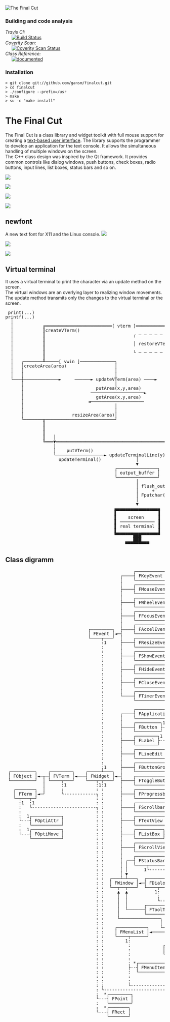 ![The Final Cut](logo/png/finalcut-logo.png)

### Building and code analysis
*Travis CI:*<br />
&#160;&#160;&#160;&#160;&#160;[![Build Status](https://travis-ci.org/gansm/finalcut.svg?branch=master)](https://travis-ci.org/gansm/finalcut) <br />
*Coverity Scan:*<br />
&#160;&#160;&#160;&#160;&#160;[![Coverity Scan Status](https://scan.coverity.com/projects/6508/badge.svg)](https://scan.coverity.com/projects/6508) <br />
*Class Reference:*<br />
&#160;&#160;&#160;&#160;&#160;[![documented](https://codedocs.xyz/gansm/finalcut.svg)](https://codedocs.xyz/gansm/finalcut/hierarchy.html)

### Installation
```
> git clone git://github.com/gansm/finalcut.git
> cd finalcut
> ./configure --prefix=/usr
> make
> su -c "make install"
```

The Final Cut
=============
The Final Cut is a class library and widget toolkit with full mouse support for creating a [text-based user interface](https://en.wikipedia.org/wiki/Text-based_user_interface). The library supports the programmer to develop an application for the text console. It allows the simultaneous handling of multiple windows on the screen.  
The C++ class design was inspired by the Qt framework. It provides common controls like dialog windows, push buttons, check boxes, radio buttons, input lines, list boxes, status bars and so on.

![](doc/fileopen-dialog.png)  

![](doc/progress-bar.png)  

![](doc/textview.png)  

![](doc/Mandelbrot.png)  


newfont
-------
A new text font for X11 and the Linux console.
![](doc/newfont1.png)  

![](doc/newfont2.png)

![](doc/calculator.png)


Virtual terminal
----------------
It uses a virtual terminal to print the character via an update method on the screen.  
The virtual windows are an overlying layer to realizing window movements.  
The update method transmits only the changes to the virtual terminal or the screen.

<pre style="line-height: 1 !important;">
 print(...)
printf(...)
  │
  │           ╔═════════════════════════[ vterm ]═════════════════════════╗
  │           ║createVTerm()                                              ║
  │           ║                                 ┌ ─ ─ ─ ─ ─ ─ ─ ─ ─ ─ ─ ┐ ║
  │           ║                                                           ║
  │           ║                                 │ restoreVTerm(x,y,w,h) │ ║
  │           ║                                                           ║
  │           ║                                 └ ─ ─ ─ ─ ─ ─ ─ ─ ─ ─ ─ ┘ ║
  │           ║                                                           ║
  │   ┌───────╨─────[ vwin ]─────────────┐                                ║
  │   │createArea(area)                  │                                ║
  │   │                                  │                                ║
  │   │                                  │                                ║
  └───┼─────────────►     ──────► updateVTerm(area) ────►                 ║
      │                                  │                                ║
      │                           putArea(x,y,area)                       ║
      │                         ────────────────────►                     ║
      │                           getArea(x,y,area)                       ║
      │                        ◄────────────────────                      ║
      │                                  │                                ║
      │                                  │                                ║
      │                  resizeArea(area)│                                ║
      └───────╥──────────────────────────┘                                ║
              ║                                                           ║
              ║                                                           ║
              ║                                                           ║
              ║   │                                          resizeVTerm()║
              ╚═══▼═══════════════════════════════════════════════════════╝
                  │
                  │    putVTerm()
                  └──────────────────► updateTerminalLine(y)
                    updateTerminal()             │
                                                 ▼
                                         ┌───────────────┐
                                         │ output_buffer │
                                         └───────────────┘
                                                 │
                                                 │ flush_out() 
                                                 │     +
                                                 │ Fputchar(char)
                                                 │
                                                 ▼
                                         ▄▄▄▄▄▄▄▄▄▄▄▄▄▄▄▄▄
                                         ▌               ▐
                                         ▌    screen     ▐
                                         ▌ ───────────── ▐
                                         ▌ real terminal ▐
                                         ▌               ▐
                                         ▀▀▀▀▀▀▀███▀▀▀▀▀▀▀
                                                ███
                                             ▀▀▀▀▀▀▀▀▀
</pre>


Class digramm
-------------
<pre style="line-height: 1 !important;">
                                                ┌───────────┐
                                           ┌────┤ FKeyEvent │
                                           │    └───────────┘
                                           │    ┌─────────────┐
                                           ├────┤ FMouseEvent │
                                           │    └─────────────┘
                                           │    ┌─────────────┐
                                           ├────┤ FWheelEvent │
                                           │    └─────────────┘
                                           │    ┌─────────────┐
                                           ├────┤ FFocusEvent │
                                           │    └─────────────┘
                                           │    ┌─────────────┐
                               ┌────────┐  ├────┤ FAccelEvent │
                               │ FEvent │◄─┤    └─────────────┘
                               └────┬───┘  │    ┌──────────────┐
                                    :1     ├────┤ FResizeEvent │
                                    :      │    └──────────────┘
                                    :      │    ┌────────────┐
                                    :      ├────┤ FShowEvent │
                                    :      │    └────────────┘
                                    :      │    ┌────────────┐
                                    :      ├────┤ FHideEvent │
                                    :      │    └────────────┘
                                    :      │    ┌─────────────┐
                                    :      ├────┤ FCloseEvent │
                                    :      │    └─────────────┘
                                    :      │    ┌─────────────┐
                                    :      └────┤ FTimerEvent │
                                    :           └─────────────┘
                                    :
                                    :           ┌──────────────┐
                                    :      ┌────┤ FApplication │
                                    :      │    └──────────────┘
                                    :      │    ┌─────────┐1
                                    :      ├────┤ FButton ├-----------------------------┐
                                    :      │    └─────────┘                             :
                                    :      │    ┌────────┐1                             :
                                    :      ├────┤ FLabel ├------------------------------┐
                                    :      │    └────────┘                              :
                                    :      │    ┌───────────┐1                          :
                                    :      ├────┤ FLineEdit ├---------------------------┐
                                    :      │    └───────────┘                           :
                                    :      │    ┌──────────────┐      ┌──────────────┐1 :
                                    :1     ├────┤ FButtonGroup │   ┌──┤ FRadioButton ├--┐
 ┌─────────┐    ┌────────┐    ┌─────┴───┐  │    └──────────────┘   │  └──────────────┘  :
 │ FObject │◄─┬─┤ FVTerm │◄───┤ FWidget │◄─┤    ┌───────────────┐  │  ┌───────────┐1    :
 └─────────┘  │ └────┬───┘    └───┬─┬───┘  ├────┤ FToggleButton │◄─┼──┤ FCheckBox ├-----┐
              │      :1           :1:1     │    └───────────────┘  │  └───────────┘     :
   ┌───────┐  │      :            : :      │    ┌──────────────┐   │  ┌─────────┐1      :
   │ FTerm │◄─┘      └------------┐ :      ├────┤ FProgressbar │   └──┤ FSwitch ├-------┐
   └─┬───┬─┘                      : :      │    └──────────────┘      └─────────┘       :
     :1  :1                       : :      │    ┌────────────┐                          :  *┌─────────┐
     :   └------------------------┐ :      ├────┤ FScrollbar │                          ├---┤ FString │
     :                            : :      │    └────────────┘                          :   └─────────┘
     :  1┌───────────┐            : :      │    ┌───────────┐1                          :
     └---┤ FOptiAttr │            : :      ├────┤ FTextView ├---------------------------┘
     :   └───────────┘            : :      │    └───────────┘                           :
     :  1┌───────────┐            : :      │    ┌──────────┐1     *┌──────────────┐1    :
     └---┤ FOptiMove │            : :      ├────┤ FListBox ├-------┤ FListBoxItem ├-----┘
         └───────────┘            : :      │    └──────────┘       └──────────────┘     :
                                  : :      │    ┌─────────────┐                         :
                                  : :      ├────┤ FScrollView │                         :
                                  : :      │    └─────────────┘                         :
                                  : :      │    ┌────────────┐1   *┌────────────┐1      :
                                  : :      │ ┌──┤ FStatusBar ├-----┤ FStatusKey ├-------┘
                                  : :      │ │  └────┬───────┘     └────────────┘       :
                                  : :      │ │      1└----------------------------------┘
                                  : :      │ ▼                       ┌─────────────┐1   :
                                  : :  ┌───┴─┴───┐  ┌─────────┐   ┌──┤ FFileDialog ├----┘
                                  : :  │ FWindow │◄─┤ FDialog │◄──┤  └─────────────┘    :
                                  : :  └──┬──┬───┘  └────┬────┘   │  ┌─────────────┐1   :
                                  : :     ▲  ▲          1:        └──┤ FMessageBox ├----┘
                                  : :     │  │           :           └─────────────┘    :
                                  : :     │  │           └------------------------------┘
                                  : :     │  │      ┌──────────┐                        :
                                  : :     │  └──────┤ FToolTip ├------------------------┘
                                  : :     │         └──────────┘                        :
                                  : :     └───────────────┐          ┌──────────┐       :
                                  : :                     │      ┌───┤ FMenuBar │       :
                                  : :    ┌───────────┐    └──────┤   └──────────┘       :
                                  : :    │ FMenuList │◄──────────┤   ┌───────┐          :
                                  : :    └────┬──────┘           └───┤ FMenu │◄──┐      :
                                  : :        1:                      └───────┘   │      :
                                  : :         :            ┌─────────────────┐   │      :
                                  : :         :            │ FDialogListMenu ├───┘      :
                                  : :         :            └─────────────────┘          :
                                  : :         :                    ┌────────────────┐*  :
                                  : :         : *┌───────────┐  ┌──┤ FCheckMenuItem ├-┐ :
                                  : :         ├--┤ FMenuItem │◄─┤  └────────────────┘ : :
                                  : :         :  └───────────┘  │  ┌────────────────┐*: :
                                  : :         :                 └──┤ FRadioMenuItem ├-┤ :
                                  : :         :                    └────────────────┘ : :
                                  : :         └---------------------------------------┘ :
                                  : └---------------------------------------------------┘
                                  :  *┌────────┐
                                  └---┤ FPoint │
                                  :   └────────┘
                                  :  *┌───────┐
                                  └---┤ FRect │
                                      └───────┘
</pre>
